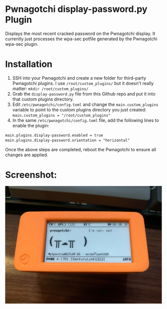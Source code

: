 # Pwnagotchi display-password.py Plugin

Displays the most recent cracked password on the Pwnagotchi display. It currently just processes the wpa-sec potfile generated by the Pwnagotchi wpa-sec plugin.

# Installation

1. SSH into your Pwnagotchi and create a new folder for third-party Pwnagotchi plugins. I use `/root/custom_plugins/` but it doesn't really matter: `mkdir /root/custom_plugins/`
1. Grab the `display-password.py` file from this Github repo and put it into that custom plugins directory.
1. Edit `/etc/pwnagotchi/config.toml` and change the `main.custom_plugins` variable to point to the custom plugins directory you just created: `main.custom_plugins = "/root/custom_plugins"`
1. In the same `/etc/pwnagotchi/config.toml` file, add the following lines to enable the plugin:
```
main.plugins.display-password.enabled = true
main.plugins.display-password.orientation = "horizontal"
```
Once the above steps are completed, reboot the Pwnagotchi to ensure all changes are applied.

# Screenshot:

![display-password.py](/screenshot.jpg?raw=true "display-password.py")
